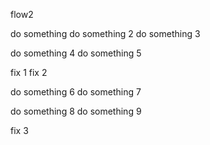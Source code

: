 flow2

do something
do something 2
do something 3

do something 4
do something 5

fix 1
fix 2

do something 6
do something 7

do something 8
do something 9

fix 3
